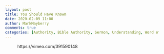 ```yaml
---
layout: post
title: You Should Have Known
date: 2020-02-09 11:00
author: MarkMayberry
comments: true
categories: [Authority, Bible Authority, Sermon, Understanding, Word of God]
---
```

<!-- wp:core-embed/vimeo {"url":"https://vimeo.com/391590148","type":"video","providerNameSlug":"vimeo","className":"wp-embed-aspect-4-3 wp-has-aspect-ratio"} -->
<figure class="wp-block-embed-vimeo wp-block-embed is-type-video is-provider-vimeo wp-embed-aspect-4-3 wp-has-aspect-ratio"><div class="wp-block-embed__wrapper">
https://vimeo.com/391590148
</div></figure>
<!-- /wp:core-embed/vimeo -->
